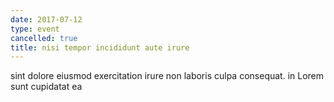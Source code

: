 ```yaml
---
date: 2017-07-12
type: event
cancelled: true
title: nisi tempor incididunt aute irure
---
```

sint dolore eiusmod exercitation irure non laboris culpa consequat. in Lorem sunt cupidatat ea